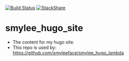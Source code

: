 
[![Build Status](https://travis-ci.org/smyleeface/smylee_hugo_site.svg?branch=master)](https://travis-ci.org/smyleeface/smylee_hugo_site)
[![StackShare](https://img.shields.io/badge/tech-stack-0690fa.svg?style=flat)](https://stackshare.io/smyleeface/smylee-com)

# smylee_hugo_site

* The content for my hugo site.
* This repo is used by: https://github.com/smyleeface/smylee_hugo_lambda
